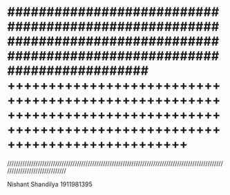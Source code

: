 ##############################################################################################################################
++++++++++++++++++++++++++++++++++++++++++++++++++++++++++++++++++++++++++++++++++++++++++++++++++++++++++++++++++++++++++++++
==============================================================================================================================
//////////////////////////////////////////////////////////////////////////////////////////////////////////////////////////////

Nishant Shandilya
1911981395
